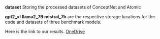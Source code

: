**dataset**  Storing the processed datasets of ConceptNet and Atomic


**gpt2_xl** **llama2_7B** **mistral_7b** are the respective storage locations for the code and datasets of three benchmark models.


Here is the link to our results.
[OneDrive](https://microsoftcrop-my.sharepoint.com/:f:/g/personal/greyhuhu_stu_my365_fit/EiWrgbkihopBtcvWtpl684kBTwhtumZImFo2ACswiVfy3g?e=6bTJsU)
